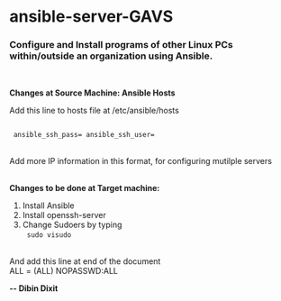 # ansible-server-GAVS

<h3>Configure and Install programs of other Linux PCs within/outside an organization using Ansible. </h3></br>

<b>Changes at Source Machine: Ansible Hosts</b></br>

Add this line to hosts file at /etc/ansible/hosts

<code>
<IP> ansible_ssh_pass=<password> ansible_ssh_user=<username>
</code>

</br>Add more IP information in this format, for configuring mutilple servers

</br><b>Changes to be done at Target machine:</b></br>
1. Install Ansible</br>
2. Install openssh-server</br>
3. Change Sudoers by typing </br><code> sudo visudo </code>

</br>And add this line at end of the document
</br><user> ALL = (ALL) NOPASSWD:ALL

<b> -- Dibin Dixit </b>
